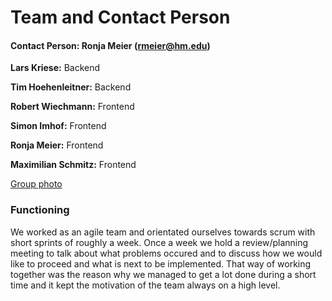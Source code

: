 # Team and Contact Person

#### Contact Person: Ronja Meier (rmeier@hm.edu)

**Lars Kriese:** Backend

**Tim Hoehenleitner:** Backend

**Robert Wiechmann:** Frontend

**Simon Imhof:** Frontend

**Ronja Meier:** Frontend

**Maximilian Schmitz:** Frontend

[Group photo](../images/group_photo_team_b.jpeg)

### Functioning

We worked as an agile team and orientated ourselves towards scrum with short sprints of roughly a week.
Once a week we hold a review/planning meeting to talk about what problems occured and to discuss how we
would like to proceed and what is next to be implemented. That way of working together was the reason
why we managed to get a lot done during a short time and it kept the motivation of the team always on a
high level.